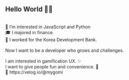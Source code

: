 ## Hello World 🤸‍♀️
<br/>
👀 I’m interested in JavaScript and Python <br/>
🎓 I majored in finance. <br/>
👔 I worked for the Korea Development Bank. <br/>
<br/>
Now I want to be a developer who grows and challenges.
<br/><br/>
I am interested in gamification UX. ✨<br/>
I want to give people fun and convenience. 💛<br/>
🔗 https://velog.io/@mygomi 
<br/>
<br/>
<br/>
<!---
miniPinetree/miniPinetree is a ✨ special ✨ repository because its `README.md` (this file) appears on your GitHub profile.
You can click the Preview link to take a look at your changes.
--->
